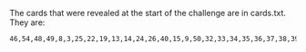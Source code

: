 The cards that were revealed at the start of the challenge are in cards.txt.
They are:

    46,54,48,49,8,3,25,22,19,13,14,24,26,40,15,9,50,32,33,34,35,36,37,38,39,1,42,43
